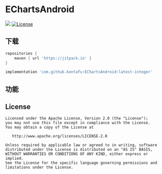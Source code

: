# EChartsAndroid

[![](https://jitpack.io/v/kontafu/EChartsAndroid.svg)](https://jitpack.io/#kontafu/EChartsAndroid)
[![License](https://img.shields.io/badge/license-Apache%202-4EB1BA.svg)](https://www.apache.org/licenses/LICENSE-2.0.html)

## 下载

```groovy
repositories {
    maven { url 'https://jitpack.io' }
}
```

``` groovy
implementation 'com.github.kontafu:EChartsAndroid:latest-integer'
```

## 功能

License
-------

    Licensed under the Apache License, Version 2.0 (the "License");
    you may not use this file except in compliance with the License.
    You may obtain a copy of the License at

       http://www.apache.org/licenses/LICENSE-2.0

    Unless required by applicable law or agreed to in writing, software
    distributed under the License is distributed on an "AS IS" BASIS,
    WITHOUT WARRANTIES OR CONDITIONS OF ANY KIND, either express or implied.
    See the License for the specific language governing permissions and
    limitations under the License.